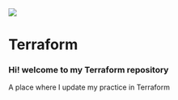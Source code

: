 <img src="https://skillicons.dev/icons?i=terraform"/>

# Terraform  
### Hi! welcome to my Terraform repository
A place where I update my practice in Terraform
